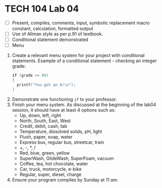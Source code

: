 # TECH 104 Lab 04
- [ ] Present, compiles, comments, input, symbolic replacement macro constant, calculation, formatted output   
- [ ] Use of Allman style as per p.91 of textbook.
- [ ] Conditional statement demonstrated
- [ ] Menu

1.  Create a relevant menu system for your project with conditional statements.
    Example of a conditional statement - checking an integer grade:
    ```c
    if (grade >= 80)
    {
      printf("You got an A!\n");
    }
    ```
2.  Demonstrate one functioning ```if``` to your professor.
3.  Finish your menu system. As discussed at the beginning of the lab04 session, it should have at least 4 options such as:
    - Up, down, left, right
    - North, South, East, West
    - Credit, debit, cash, tab
    - Temperature, dissolved solids, pH, light
    - Flush, paper, soap, water
    - Express bus, regular bus, streetcar, train
    - +, -, *, /
    - Red, blue, green, yellow
    - SuperWash, GlideWash, SuperFoam, vacuum
    - Coffee, tea, hot chocolate, water
    - Car, truck, motorcycle, e-bike
    - Regular, super, diesel, charge
5.  Ensure your program compiles by Sunday at 11 am.
